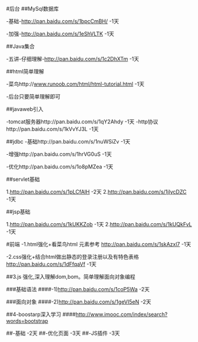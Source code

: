 #后台
##MySql数据库

-基础-http://pan.baidu.com/s/1bpcCmBH/  -1天

-加强-http://pan.baidu.com/s/1eShVLTK   -1天

##Java集合                 

-五讲-仔细理解-http://pan.baidu.com/s/1c2DhXTm  -1天

##html简单理解

-菜鸟http://www.runoob.com/html/html-tutorial.html  -1天

-后台只要简单理解即可

##javaweb引入

-tomcat服务器http://pan.baidu.com/s/1qY2Ahdy -1天
-http协议http://pan.baidu.com/s/1kVvYJ3L -1天

##jdbc
-基础http://pan.baidu.com/s/1nuWSiZv   -1天

-增强http://pan.baidu.com/s/1hrVG0uS  -1天

-优化http://pan.baidu.com/s/1o8pMZea  -1天

##servlet基础

1.http://pan.baidu.com/s/1pLCfAlH  -2天
2.http://pan.baidu.com/s/1jIycDZC  -1天

##jsp基础

1.http://pan.baidu.com/s/1kUKKZob -1天
2.http://pan.baidu.com/s/1kUQkFvL -1天

#前端
-1.html强化+看菜鸟html 元素参考
http://pan.baidu.com/s/1skAzxl7  -1天

-2.css强化+结合html做出静态的登录注册以及有特色表格
http://pan.baidu.com/s/1dFfqaVf -1天

##3.js 强化,深入理解dom,bom。简单理解面向对象编程

###基础语法
####-1)http://pan.baidu.com/s/1coP5Wa -2天

###面向对象
####-2)http://pan.baidu.com/s/1geVI5eN -2天

##4-boostarp深入学习
####http://www.imooc.com/index/search?words=bootstrap

##-基础    -2天
##-优化页面   -3天
##-JS插件   -3天


  











